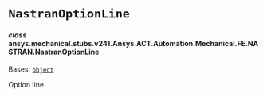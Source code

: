 # `NastranOptionLine`

<a id="ansys.mechanical.stubs.v241.Ansys.ACT.Automation.Mechanical.FE.NASTRAN.NastranOptionLine"></a>

#### *class* ansys.mechanical.stubs.v241.Ansys.ACT.Automation.Mechanical.FE.NASTRAN.NastranOptionLine

Bases: [`object`](https://docs.python.org/3/library/functions.html#object)

Option line.

<!-- !! processed by numpydoc !! -->

